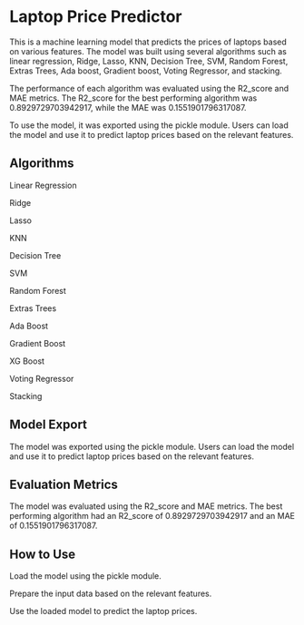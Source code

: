 
# Laptop Price Predictor
This is a machine learning model that predicts the prices of laptops based on various features. The model was built using several algorithms such as linear regression, Ridge, Lasso, KNN, Decision Tree, SVM, Random Forest, Extras Trees, Ada boost, Gradient boost, Voting Regressor, and stacking.

The performance of each algorithm was evaluated using the R2_score and MAE metrics. The R2_score for the best performing algorithm was 0.8929729703942917, while the MAE was 0.1551901796317087.

To use the model, it was exported using the pickle module. Users can load the model and use it to predict laptop prices based on the relevant features.

## Algorithms 
Linear Regression

Ridge

Lasso

KNN

Decision Tree

SVM

Random Forest

Extras Trees

Ada Boost

Gradient Boost

XG Boost

Voting Regressor

Stacking


## Model Export
The model was exported using the pickle module. Users can load the model and use it to predict laptop prices based on the relevant features.

## Evaluation Metrics
The model was evaluated using the R2_score and MAE metrics. The best performing algorithm had an R2_score of 0.8929729703942917 and an MAE of 0.1551901796317087.

## How to Use
Load the model using the pickle module.

Prepare the input data based on the relevant features.

Use the loaded model to predict the laptop prices.
